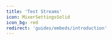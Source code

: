 ```yaml
---
title: 'Test Streams'
icon: MixerSettingsSolid
icon_bg: red
redirect: 'guides/embeds/introduction'
---
```


